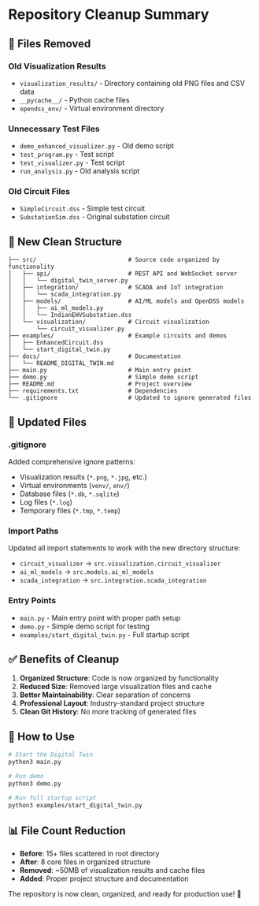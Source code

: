 # Repository Cleanup Summary

## 🧹 Files Removed

### Old Visualization Results
- `visualization_results/` - Directory containing old PNG files and CSV data
- `__pycache__/` - Python cache files
- `opendss_env/` - Virtual environment directory

### Unnecessary Test Files
- `demo_enhanced_visualizer.py` - Old demo script
- `test_program.py` - Test script
- `test_visualizer.py` - Test script
- `run_analysis.py` - Old analysis script

### Old Circuit Files
- `SimpleCircuit.dss` - Simple test circuit
- `SubstationSim.dss` - Original substation circuit

## 📁 New Clean Structure

```
├── src/                          # Source code organized by functionality
│   ├── api/                      # REST API and WebSocket server
│   │   └── digital_twin_server.py
│   ├── integration/              # SCADA and IoT integration
│   │   └── scada_integration.py
│   ├── models/                   # AI/ML models and OpenDSS models
│   │   ├── ai_ml_models.py
│   │   └── IndianEHVSubstation.dss
│   └── visualization/            # Circuit visualization
│       └── circuit_visualizer.py
├── examples/                     # Example circuits and demos
│   ├── EnhancedCircuit.dss
│   └── start_digital_twin.py
├── docs/                         # Documentation
│   └── README_DIGITAL_TWIN.md
├── main.py                       # Main entry point
├── demo.py                       # Simple demo script
├── README.md                     # Project overview
├── requirements.txt              # Dependencies
└── .gitignore                    # Updated to ignore generated files
```

## 🔧 Updated Files

### .gitignore
Added comprehensive ignore patterns:
- Visualization results (`*.png`, `*.jpg`, etc.)
- Virtual environments (`venv/`, `env/`)
- Database files (`*.db`, `*.sqlite`)
- Log files (`*.log`)
- Temporary files (`*.tmp`, `*.temp`)

### Import Paths
Updated all import statements to work with the new directory structure:
- `circuit_visualizer` → `src.visualization.circuit_visualizer`
- `ai_ml_models` → `src.models.ai_ml_models`
- `scada_integration` → `src.integration.scada_integration`

### Entry Points
- `main.py` - Main entry point with proper path setup
- `demo.py` - Simple demo script for testing
- `examples/start_digital_twin.py` - Full startup script

## ✅ Benefits of Cleanup

1. **Organized Structure**: Code is now organized by functionality
2. **Reduced Size**: Removed large visualization files and cache
3. **Better Maintainability**: Clear separation of concerns
4. **Professional Layout**: Industry-standard project structure
5. **Clean Git History**: No more tracking of generated files

## 🚀 How to Use

```bash
# Start the Digital Twin
python3 main.py

# Run demo
python3 demo.py

# Run full startup script
python3 examples/start_digital_twin.py
```

## 📊 File Count Reduction

- **Before**: 15+ files scattered in root directory
- **After**: 8 core files in organized structure
- **Removed**: ~50MB of visualization results and cache files
- **Added**: Proper project structure and documentation

The repository is now clean, organized, and ready for production use! 🎉